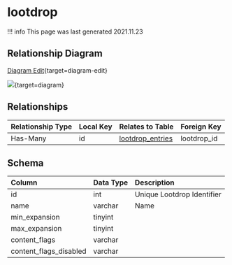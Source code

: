 # lootdrop

!!! info
	This page was last generated 2021.11.23

## Relationship Diagram

[Diagram Edit](https://mermaid.live/edit#eyJjb2RlIjoiZXJEaWFncmFtXG4gICAgbG9vdGRyb3Age1xuICAgICAgICBpbnR1bnNpZ25lZCBpZFxuICAgIH1cbiAgICBsb290ZHJvcF9lbnRyaWVzIHtcbiAgICAgICAgaW50dW5zaWduZWQgbG9vdGRyb3BfaWRcbiAgICAgICAgaW50IGl0ZW1faWRcbiAgICB9XG4gICAgbG9vdGRyb3AgfHwtLW97IGxvb3Rkcm9wX2VudHJpZXMgOiBIYXMtTWFueVxuXG4iLCJtZXJtYWlkIjp7InRoZW1lIjoiZGVmYXVsdCJ9LCJ1cGRhdGVFZGl0b3IiOnRydWUsImF1dG9TeW5jIjp0cnVlLCJ1cGRhdGVEaWFncmFtIjp0cnVlfQ==){target=diagram-edit}

[![](https://mermaid.ink/img/eyJjb2RlIjoiZXJEaWFncmFtXG4gICAgbG9vdGRyb3Age1xuICAgICAgICBpbnR1bnNpZ25lZCBpZFxuICAgIH1cbiAgICBsb290ZHJvcF9lbnRyaWVzIHtcbiAgICAgICAgaW50dW5zaWduZWQgbG9vdGRyb3BfaWRcbiAgICAgICAgaW50IGl0ZW1faWRcbiAgICB9XG4gICAgbG9vdGRyb3AgfHwtLW97IGxvb3Rkcm9wX2VudHJpZXMgOiBIYXMtTWFueVxuXG4iLCJtZXJtYWlkIjp7InRoZW1lIjoiZGVmYXVsdCJ9LCJ1cGRhdGVFZGl0b3IiOnRydWUsImF1dG9TeW5jIjp0cnVlLCJ1cGRhdGVEaWFncmFtIjp0cnVlfQ==)](https://mermaid.ink/img/eyJjb2RlIjoiZXJEaWFncmFtXG4gICAgbG9vdGRyb3Age1xuICAgICAgICBpbnR1bnNpZ25lZCBpZFxuICAgIH1cbiAgICBsb290ZHJvcF9lbnRyaWVzIHtcbiAgICAgICAgaW50dW5zaWduZWQgbG9vdGRyb3BfaWRcbiAgICAgICAgaW50IGl0ZW1faWRcbiAgICB9XG4gICAgbG9vdGRyb3AgfHwtLW97IGxvb3Rkcm9wX2VudHJpZXMgOiBIYXMtTWFueVxuXG4iLCJtZXJtYWlkIjp7InRoZW1lIjoiZGVmYXVsdCJ9LCJ1cGRhdGVFZGl0b3IiOnRydWUsImF1dG9TeW5jIjp0cnVlLCJ1cGRhdGVEaWFncmFtIjp0cnVlfQ==){target=diagram}

## Relationships

| Relationship Type | Local Key | Relates to Table | Foreign Key |
| :--- | :--- | :--- | :--- |
| Has-Many | id | [lootdrop_entries](../../schema/loot/lootdrop_entries.md) | lootdrop_id |


## Schema

| Column | Data Type | Description |
| :--- | :--- | :--- |
| id | int | Unique Lootdrop Identifier |
| name | varchar | Name |
| min_expansion | tinyint |  |
| max_expansion | tinyint |  |
| content_flags | varchar |  |
| content_flags_disabled | varchar |  |

